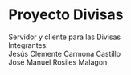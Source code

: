 # Proyecto Divisas
Servidor y cliente para las Divisas  
Integrantes:  
Jesús Clemente Carmona Castillo  
José Manuel Rosiles Malagon
